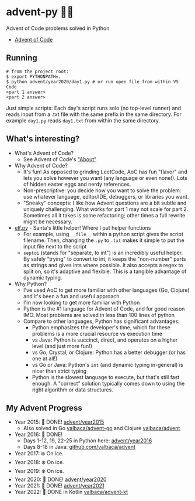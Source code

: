 # advent-py 🎄🐍

Advent of Code problems solved in Python

- [Advent of Code](https://adventofcode.com/)

## Running

```shell
# from the project root:
$ export PYTHONPATH=.
$ python advent/year2020/day1.py # or run open file from within VS Code
<part 1 answer>
<part 2 answer>
```

Just simple scripts: Each day's script runs solo (no top-level runner) and reads input from a .txt file with the same prefix in the same directory. For example `day1.py` reads `day1.txt` from within the same directory.

## What's interesting?

- What's Advent of Code?
  - See Advent of Code's ["About"](https://adventofcode.com/2021/about)
- Why Advent of Code?
  - It's fun! As opposed to grinding LeetCode, AoC has fun "flavor" and lets you solve however you want (any language or even none!). Lots of hidden easter eggs and nerdy references.
  - Non-prescriptive: you decide how you want to solve the problem: use whatever language, editor/IDE, debuggers, or libraries you want.
  - "Sneaky" concepts: I like how Advent questions are a bit subtle and uniquely challenging. What works for part 1 may not scale for part 2. Sometimes all it takes is some refactoring; other times a full rewrite might be necessary.
- [elf.py](advent/elf.py) - Santa's little helper! Where I put helper functions
  - For example, using `__file__` within a python script gives the script filename. Then, changing the `.py` to `.txt` makes it simple to put the input file next to the script
  - `septoi` (stands for "separate, to int") is an incredibly useful helper. By safely "trying" to convert to int, it keeps the "non-number" parts as strings and gives ints where possible. It also accepts a regex to split on, so it's adaptive and flexible. This is a tangible advantage of dynamic typing.
- Why Python?
  - I've used AoC to get more familiar with other languages (Go, Clojure) and it's been a fun and useful approach.
  - I'm now looking to get more familiar with Python
  - Python is the #1 language for Advent of Code, and for good reason IMO. Most problems are solved in less than 100 lines of python
  - Compare to other languages, Python has significant advantages:
    - Python emphasizes the developer's time, which for these problems is a more crucial resource vs execution time
    - vs Java: Python is succinct, direct, and operates on a higher level (and just more fun!)
    - vs Go, Crystal, or Clojure: Python has a better debugger (or has one at all!)
    - vs Go or Java: Python's `int` (and dynamic typing in-general) is nicer than strict typing
    - Python is the slowest language to execute, but that's still fast enough. A "correct" solution typically comes down to using the right algorithm or data structures.

## My Advent Progress

- Year 2015: 🎄 DONE! [advent/year2015](advent/year2015)
  - Also solved in Go [valbaca/advent-go](https://github.com/valbaca/advent-go) and Clojure [valbaca/advent](https://github.com/valbaca/advent)
- Year 2016: 🎄 DONE!
  - Days 1-12, 19, 22-25 in Python here: [advent/year2016](advent/year2016)
  - Days 8-18 in Java: [github.com/valbaca/advent](https://github.com/valbaca/advent)
- Year 2017: ❄️ On ice.
- Year 2018: ❄️ On ice.
- Year 2019: ❄️ On ice.
- Year 2020: 🎄 DONE! [advent/year2020](advent/year2020)
- Year 2021: 🎄 DONE! [advent/year2021](advent/year2021)
- Year 2022: 🎄 DONE in Kotlin [valbaca/advent-kt](https://github.com/valbaca/advent-kt)
